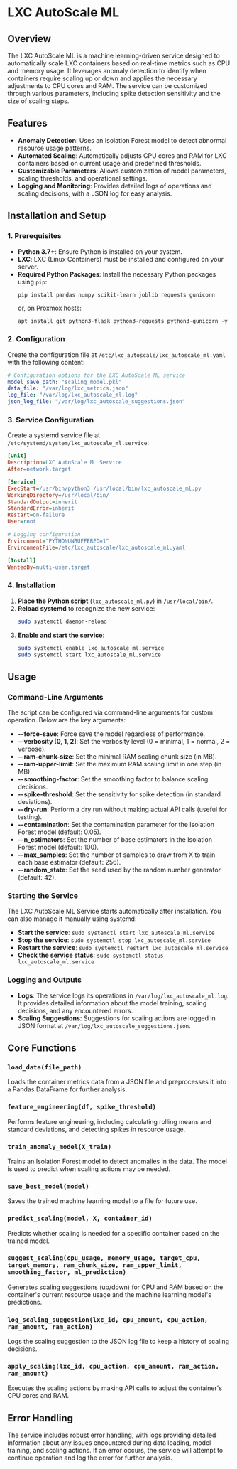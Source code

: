 # LXC AutoScale ML

## Overview

The LXC AutoScale ML is a machine learning-driven service designed to automatically scale LXC containers based on real-time metrics such as CPU and memory usage. It leverages anomaly detection to identify when containers require scaling up or down and applies the necessary adjustments to CPU cores and RAM. The service can be customized through various parameters, including spike detection sensitivity and the size of scaling steps.

## Features

- **Anomaly Detection**: Uses an Isolation Forest model to detect abnormal resource usage patterns.
- **Automated Scaling**: Automatically adjusts CPU cores and RAM for LXC containers based on current usage and predefined thresholds.
- **Customizable Parameters**: Allows customization of model parameters, scaling thresholds, and operational settings.
- **Logging and Monitoring**: Provides detailed logs of operations and scaling decisions, with a JSON log for easy analysis.

## Installation and Setup

### 1. Prerequisites

- **Python 3.7+**: Ensure Python is installed on your system.
- **LXC**: LXC (Linux Containers) must be installed and configured on your server.
- **Required Python Packages**: Install the necessary Python packages using `pip`:
  ```bash
  pip install pandas numpy scikit-learn joblib requests gunicorn
  ```
  or, on Proxmox hosts:
  ```
  apt install git python3-flask python3-requests python3-gunicorn -y
  ```

### 2. Configuration

Create the configuration file at `/etc/lxc_autoscale/lxc_autoscale_ml.yaml` with the following content:

```yaml
# Configuration options for the LXC AutoScale ML service
model_save_path: "scaling_model.pkl"
data_file: "/var/log/lxc_metrics.json"
log_file: "/var/log/lxc_autoscale_ml.log"
json_log_file: "/var/log/lxc_autoscale_suggestions.json"
```

### 3. Service Configuration

Create a systemd service file at `/etc/systemd/system/lxc_autoscale_ml.service`:

```ini
[Unit]
Description=LXC AutoScale ML Service
After=network.target

[Service]
ExecStart=/usr/bin/python3 /usr/local/bin/lxc_autoscale_ml.py
WorkingDirectory=/usr/local/bin/
StandardOutput=inherit
StandardError=inherit
Restart=on-failure
User=root

# Logging configuration
Environment="PYTHONUNBUFFERED=1"
EnvironmentFile=/etc/lxc_autoscale/lxc_autoscale_ml.yaml

[Install]
WantedBy=multi-user.target
```

### 4. Installation

1. **Place the Python script** (`lxc_autoscale_ml.py`) in `/usr/local/bin/`.
2. **Reload systemd** to recognize the new service:
   ```bash
   sudo systemctl daemon-reload
   ```
3. **Enable and start the service**:
   ```bash
   sudo systemctl enable lxc_autoscale_ml.service
   sudo systemctl start lxc_autoscale_ml.service
   ```

## Usage

### Command-Line Arguments

The script can be configured via command-line arguments for custom operation. Below are the key arguments:

- **--force-save**: Force save the model regardless of performance.
- **--verbosity [0, 1, 2]**: Set the verbosity level (0 = minimal, 1 = normal, 2 = verbose).
- **--ram-chunk-size**: Set the minimal RAM scaling chunk size (in MB).
- **--ram-upper-limit**: Set the maximum RAM scaling limit in one step (in MB).
- **--smoothing-factor**: Set the smoothing factor to balance scaling decisions.
- **--spike-threshold**: Set the sensitivity for spike detection (in standard deviations).
- **--dry-run**: Perform a dry run without making actual API calls (useful for testing).
- **--contamination**: Set the contamination parameter for the Isolation Forest model (default: 0.05).
- **--n_estimators**: Set the number of base estimators in the Isolation Forest model (default: 100).
- **--max_samples**: Set the number of samples to draw from X to train each base estimator (default: 256).
- **--random_state**: Set the seed used by the random number generator (default: 42).

### Starting the Service

The LXC AutoScale ML Service starts automatically after installation. You can also manage it manually using systemd:

- **Start the service**: `sudo systemctl start lxc_autoscale_ml.service`
- **Stop the service**: `sudo systemctl stop lxc_autoscale_ml.service`
- **Restart the service**: `sudo systemctl restart lxc_autoscale_ml.service`
- **Check the service status**: `sudo systemctl status lxc_autoscale_ml.service`

### Logging and Outputs

- **Logs**: The service logs its operations in `/var/log/lxc_autoscale_ml.log`. It provides detailed information about the model training, scaling decisions, and any encountered errors.
- **Scaling Suggestions**: Suggestions for scaling actions are logged in JSON format at `/var/log/lxc_autoscale_suggestions.json`.

## Core Functions

### `load_data(file_path)`

Loads the container metrics data from a JSON file and preprocesses it into a Pandas DataFrame for further analysis.

### `feature_engineering(df, spike_threshold)`

Performs feature engineering, including calculating rolling means and standard deviations, and detecting spikes in resource usage.

### `train_anomaly_model(X_train)`

Trains an Isolation Forest model to detect anomalies in the data. The model is used to predict when scaling actions may be needed.

### `save_best_model(model)`

Saves the trained machine learning model to a file for future use.

### `predict_scaling(model, X, container_id)`

Predicts whether scaling is needed for a specific container based on the trained model.

### `suggest_scaling(cpu_usage, memory_usage, target_cpu, target_memory, ram_chunk_size, ram_upper_limit, smoothing_factor, ml_prediction)`

Generates scaling suggestions (up/down) for CPU and RAM based on the container's current resource usage and the machine learning model's predictions.

### `log_scaling_suggestion(lxc_id, cpu_amount, cpu_action, ram_amount, ram_action)`

Logs the scaling suggestion to the JSON log file to keep a history of scaling decisions.

### `apply_scaling(lxc_id, cpu_action, cpu_amount, ram_action, ram_amount)`

Executes the scaling actions by making API calls to adjust the container's CPU cores and RAM.

## Error Handling

The service includes robust error handling, with logs providing detailed information about any issues encountered during data loading, model training, and scaling actions. If an error occurs, the service will attempt to continue operation and log the error for further analysis.
